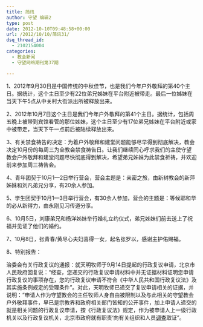 ```yaml
---
title: 简讯
author: 守望 编辑2
type: post
date: 2012-10-10T09:48:58+00:00
url: /2012/10/10/简讯31/
dsq_thread_id:
  - 2102154004
categories:
  - 教会新闻
  - 守望网络期刊第37期

---
```

1、2012年9月30日是中国传统的中秋佳节，也是我们今年户外敬拜的第40个主日。据统计，这个主日至少有22位弟兄姊妹在平台附近被带走。最后一位姊妹在当天下午5点从中关村大街派出所被释放出来。

2、2012年10月7日这个主日是我们今年户外敬拜的第41个主日。据统计，包括周五晚上被带到宾馆看管的那位姊妹，这个主日至少有17位弟兄姊妹在平台附近或家中被带走，当天下午一点前后被陆续释放出来。

3、有关禁食祷告的决定：为着户外敬拜和建堂问题能够尽早得到彻底解决，教会决定10月份的每周三为全教会禁食祷告日。让我们继续同心呼求我们的主使守望教会户外敬拜和建堂问题尽快彻底得到解决，希望弟兄姊妹为此禁食祈祷，并欢迎前来参加周三祷告会。

<p align="left">
  4、青年团契于10月1—2日举行营会，营会主题是：亲密之旅，由新树教会的新萍姊妹和刘凡弟兄分享，有20余人参加。
</p>

<p align="left">
  5、学生团契于10月1—3日举行营会，有30余人参加，营会的主题是：等候耶和华的必从新得力，由永刚见习传道分享。
</p>

6、10月5日，刘康弟兄和杨洋姊妹举行婚礼立约仪式，弟兄姊妹们前去送上了祝福并见证了他们的婚约。

7、10月8日，张青春/黄尽心夫妇喜得一女，起名张罗以，感谢主护佑赐福。

8、特别报告：

治委会有关行政复议的通报：就天明牧师于9月14日提起的行政复议申请，北京市人民政府回复说：“经查，您递交的行政复议申请材料中并无证据材料证明您申请行政复议的事项存在，您的行政复议申请不符合《中华人民共和国行政复议法》及其实施条例规定的受理条件”。对此，天明牧师已递交了复议申请相关的证据，并说明：“申请人作为守望教会的主任牧师人身自由被限制以及与此相关的守望教会户外敬拜事件，早已是宗教界和政府相关部门皆知的公开事件，加上申请人递交的就是相关问题的行政复议申请，按《行政复议法》规定，作为被申请人上一级行政机关以及行政复议机关，北京市政府就有职责‘向有关组织和人员<span style="color: #000000;"><a href="http://www.chinaacc.com/zhuanti/diaocha/" target="_blank"><span style="color: #000000;">调查</span></a></span>取证”。